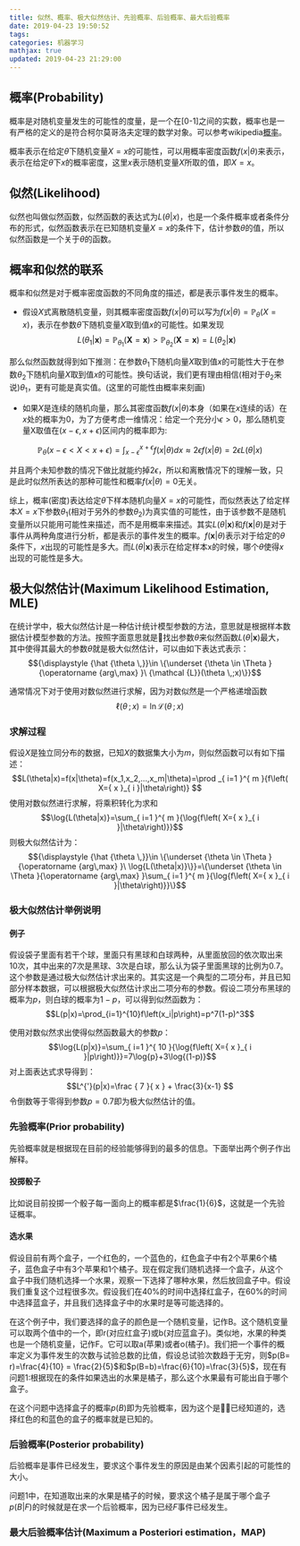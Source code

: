 ```yaml
---
title: 似然、概率、极大似然估计、先验概率、后验概率、最大后验概率
date: 2019-04-23 19:50:52
tags:
categories: 机器学习
mathjax: true
updated: 2019-04-23 21:29:00
---
```


## 概率(Probability)
概率是对随机变量发生的可能性的度量，是一个在[0-1]之间的实数，概率也是一有严格的定义的是符合柯尔莫哥洛夫定理的数学对象。可以参考wikipedia[概率](https://en.wikipedia.org/wiki/Probability, '概率')。

概率表示在给定$\theta$下随机变量$X=x$的可能性，可以用概率密度函数$f(x|\theta)$来表示，表示在给定$\theta$下$x$的概率密度，这里$x$表示随机变量$X$所取的值，即$X=x$。

## 似然(Likelihood)
似然也叫做似然函数，似然函数的表达式为$L(\theta|x)$，也是一个条件概率或者条件分布的形式，似然函数表示在已知随机变量$X=x$的条件下，估计参数$\theta$的值，所以似然函数是一个关于$\theta$的函数。

## 概率和似然的联系
概率和似然是对于概率密度函数的不同角度的描述，都是表示事件发生的概率。

- 假设$X$式离散随机变量，则其概率密度函数$f(x|\theta)$可以写为$f(x|\theta)=\mathbb{P}_{ \theta }\left( X=x \right)$，表示在参数$\theta$下随机变量$X$取到值$x$的可能性。如果发现
  $$L(\theta_1 | \textbf{x} ) = \mathbb{P}_{\theta_1}(\textbf{X} = \textbf{x}) > \mathbb{P}_{\theta_2}(\textbf{X} = \textbf{x}) = L(\theta_2 | \textbf{x})$$

那么似然函数就得到如下推测：在参数$\theta_1$下随机向量$X$取到值$x$的可能性大于在参数$\theta_2$下随机向量$X$取到值$x$的可能性。换句话说，我们更有理由相信(相对于$\theta_2$来说)$\theta_1$，更有可能是真实值。(这里的可能性由概率来刻画)

- 如果$X$是连续的随机向量，那么其密度函数$f(x|\theta)$本身（如果在$x$连续的话）在$x$处的概率为0，为了方便考虑一维情况：给定一个充分小$\epsilon > 0$，那么随机变量X取值在$(x - \epsilon, x + \epsilon)$区间内的概率即为:

$$\mathbb{P}_\theta(x - \epsilon < X < x + \epsilon) = \int_{x - \epsilon}^{x + \epsilon} f(x | \theta) dx \approx 2 \epsilon f(x | \theta) = 2 \epsilon L(\theta | x)$$

并且两个未知参数的情况下做比就能约掉$2\epsilon$，所以和离散情况下的理解一致，只是此时似然所表达的那种可能性和概率$f(x|\theta) = 0$无关。

综上，概率(密度)表达给定$\theta$下样本随机向量$X = x$的可能性，而似然表达了给定样本$X = x$下参数$\theta_1$(相对于另外的参数$\theta_2$)为真实值的可能性，由于该参数不是随机变量所以只能用可能性来描述，而不是用概率来描述。其实$L(\theta|\textbf{x})$和$f(\textbf{x}|\theta)$是对于事件从两种角度进行分析，都是表示的事件发生的概率。$f(\textbf{x}|\theta)$表示对于给定的$\theta$条件下，$x$出现的可能性是多大。而$L(\theta|\textbf{x})$表示在给定样本x的时候，哪个$\theta$使得$x$出现的可能性是多大。

## 极大似然估计(Maximum Likelihood Estimation, MLE)
在统计学中，极大似然估计是一种估计统计模型参数的方法，意思就是根据样本数据估计模型参数的方法。按照字面意思就是找出参数$\theta$来似然函数$L(\theta|\textbf{x})$最大，其中使得其最大的参数$\hat {\theta}$就是极大似然估计，可以由如下表达式表示：
$${\displaystyle {\hat {\theta \,}}\in \{\underset {\theta \in \Theta }{\operatorname {arg\,max} }\ {\mathcal {L}}(\theta \,;x)\}}$$

通常情况下对于使用对数似然进行求解，因为对数似然是一个严格递增函数
$${\displaystyle \ell (\theta \,;x)=\ln {\mathcal {L}}(\theta \,;x)}$$
### 求解过程
假设$X$是独立同分布的数据，已知$X$的数据集大小为$m$，则似然函数可以有如下描述：
$$L(\theta|x)=f(x|\theta)=f(x_1,x_2,...,x_m|\theta)=\prod _{ i=1 }^{ m }{f\left( X={ x }_{ i }|\theta\right)} $$
使用对数似然进行求解，将乘积转化为求和
$$\log{L(\theta|x)}=\sum_{ i=1 }^{ m }{\log{f\left( X={ x }_{ i }|\theta\right)}}$$
则极大似然估计为：
$${\displaystyle {\hat {\theta \,}}\in \{\underset {\theta \in \Theta }{\operatorname {arg\,max} }\ \log{L(\theta|x)}\}}=\{\underset {\theta \in \Theta }{\operatorname {arg\,max} }\sum_{ i=1 }^{ m }{\log{f\left( X={ x }_{ i }|\theta\right)}}\}$$

### 极大似然估计举例说明
#### 例子
假设袋子里面有若干个球，里面只有黑球和白球两种，从里面放回的依次取出来10次，其中出来的7次是黑球、3次是白球，那么认为袋子里面黑球的比例为0.7。这个参数是通过极大似然估计求出来的。其实这是一个典型的二项分布，并且已知部分样本数据，可以根据极大似然估计求出二项分布的参数。假设二项分布黑球的概率为$p$，则白球的概率为$1-p$，可以得到似然函数为：
$$L(p|x)=\prod_{i=1}^{10}f\left(x_i|p\right)=p^7(1-p)^3$$

使用对数似然求出使得似然函数最大的参数$p$：
$$\log{L(p|x)}=\sum_{ i=1 }^{ 10 }{\log{f\left( X={ x }_{ i }|p\right)}}=7\log{p}+3\log{(1-p)}$$
对上面表达式求导得到：
$$L^{'}(p|x)=\frac { 7 }{ x } + \frac{3}{x-1} $$
令倒数等于零得到参数$p=0.7$即为极大似然估计的值。

### 先验概率(Prior probability)
先验概率就是根据现在目前的经验能够得到的最多的信息。下面举出两个例子作出解释。
#### 投掷骰子 
比如说目前投掷一个骰子每一面向上的概率都是$\frac{1}{6}$，这就是一个先验证概率。
#### 选水果
假设目前有两个盒子，一个红色的，一个蓝色的，红色盒子中有2个苹果6个橘子，蓝色盒子中有3个苹果和1个橘子。现在假定我们随机选择一个盒子，从这个盒子中我们随机选择一个水果，观察一下选择了哪种水果，然后放回盒子中。假设我们重复这个过程很多次。假设我们在40%的时间中选择红盒子，在60%的时间中选择蓝盒子，并且我们选择盒子中的水果时是等可能选择的。

在这个例子中，我们要选择的盒子的颜色是一个随机变量，记作B。这个随机变量可以取两个值中的一个，即r(对应红盒子)或b(对应蓝盒子)。类似地，水果的种类也是一个随机变量，记作F。它可以取a(苹果)或者o(橘子)。我们把一个事件的概率定义为事件发生的次数与试验总数的比值，假设总试验次数趋于无穷，则$p(B= r)=\frac{4}{10} = \frac{2}{5}$和$p(B=b)=\frac{6}{10}=\frac{3}{5}$，现在有问题1:根据现在的条件如果选出的水果是橘子，那么这个水果最有可能出自于哪个盒子。

在这个问题中选择盒子的概率$p(B)$即为先验概率，因为这个是已经知道的，选择红色的和蓝色的盒子的概率就是已知的。
### 后验概率(Posterior probability)
后验概率是事件已经发生，要求这个事件发生的原因是由某个因素引起的可能性的大小。

问题1中，在知道取出来的水果是橘子的时候，要求这个橘子是属于哪个盒子$p(B|F)$的时候就是在求一个后验概率，因为已经$F$事件已经发生。

### 最大后验概率估计(Maximum a Posteriori estimation，MAP)


